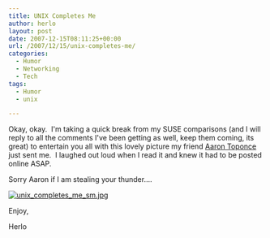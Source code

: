 ```yaml
---
title: UNIX Completes Me
author: herlo
layout: post
date: 2007-12-15T08:11:25+00:00
url: /2007/12/15/unix-completes-me/
categories:
  - Humor
  - Networking
  - Tech
tags:
  - Humor
  - unix

---
```

Okay, okay.  I'm taking a quick break from my SUSE comparisons (and I will reply to all the comments I've been getting as well, keep them coming, its great) to entertain you all with this lovely picture my friend <a href="http://pthree.org" target="_blank">Aaron Toponce</a> just sent me.  I laughed out loud when I read it and knew it had to be posted online ASAP.

Sorry Aaron if I am stealing your thunder&#8230;.

[![unix_completes_me_sm.jpg][1]][2]

Enjoy,

Herlo

 [1]: {{<siteurl>}}uploads/2007/12/unix_completes_me_sm.jpg
 [2]: {{<siteurl>}}uploads/2007/12/unix_completes_me_sm.jpg "unix_completes_me_sm.jpg"